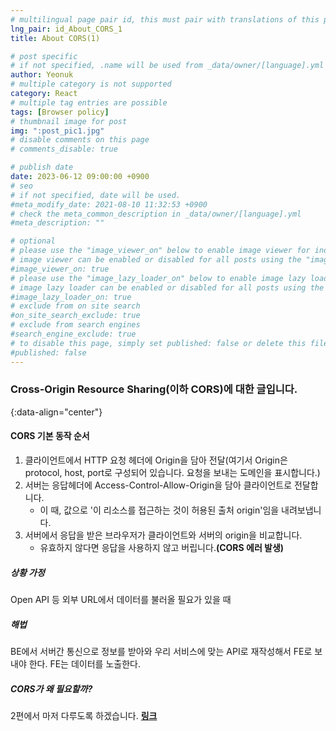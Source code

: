 ```yaml
---
# multilingual page pair id, this must pair with translations of this page. (This name must be unique)
lng_pair: id_About_CORS_1
title: About CORS(1)

# post specific
# if not specified, .name will be used from _data/owner/[language].yml
author: Yeonuk
# multiple category is not supported
category: React
# multiple tag entries are possible
tags: [Browser policy]
# thumbnail image for post
img: ":post_pic1.jpg"
# disable comments on this page
# comments_disable: true

# publish date
date: 2023-06-12 09:00:00 +0900
# seo
# if not specified, date will be used.
#meta_modify_date: 2021-08-10 11:32:53 +0900
# check the meta_common_description in _data/owner/[language].yml
#meta_description: ""

# optional
# please use the "image_viewer_on" below to enable image viewer for individual pages or posts (_posts/ or [language]/_posts folders).
# image viewer can be enabled or disabled for all posts using the "image_viewer_posts: true" setting in _data/conf/main.yml.
#image_viewer_on: true
# please use the "image_lazy_loader_on" below to enable image lazy loader for individual pages or posts (_posts/ or [language]/_posts folders).
# image lazy loader can be enabled or disabled for all posts using the "image_lazy_loader_posts: true" setting in _data/conf/main.yml.
#image_lazy_loader_on: true
# exclude from on site search
#on_site_search_exclude: true
# exclude from search engines
#search_engine_exclude: true
# to disable this page, simply set published: false or delete this file
#published: false
---
```


<!-- outline-start -->

### Cross-Origin Resource Sharing(이하 CORS)에 대한 글입니다.

{:data-align="center"}

<!-- outline-end -->

#### CORS 기본 동작 순서

1. 클라이언트에서 HTTP 요청 헤더에 Origin을 담아 전달(여기서 Origin은 protocol, host, port로 구성되어 있습니다. 요청을 보내는 도메인을 표시합니다.)
2. 서버는 응답헤더에 Access-Control-Allow-Origin을 담아 클라이언트로 전달합니다.
   - 이 때, 값으로 '이 리소스를 접근하는 것이 허용된 출처 origin'임을 내려보냅니다.
3. 서버에서 응답을 받은 브라우저가 클라이언트와 서버의 origin을 비교합니다.
   - 유효하지 않다면 응답을 사용하지 않고 버립니다.**(CORS 에러 발생)**

##### 상황 가정

Open API 등 외부 URL에서 데이터를 불러올 필요가 있을 때

##### 해법

BE에서 서버간 통신으로 정보를 받아와 우리 서비스에 맞는 API로 재작성해서 FE로 보내야 한다. FE는 데이터를 노출한다.

##### CORS가 왜 필요할까?

2편에서 마저 다루도록 하겠습니다. **[링크](https://yeonuk44.github.io/posts/2023-06-13-CORS-2)**

